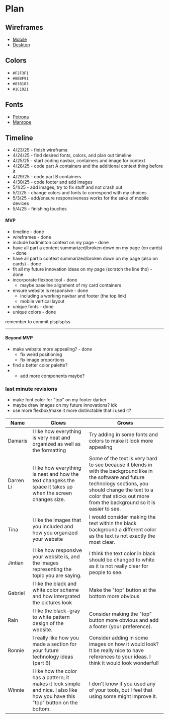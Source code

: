 # Plan

## Wireframes
* [Mobile](https://wireframe.cc/zkeURG)
* [Desktop](https://wireframe.cc/IBdEWU)

## Colors
* `#F2F3F1`
* `#8B8F91`
* `#838183`
* `#1C1921`

## Fonts
* [Petrona](https://fonts.google.com/specimen/Petrona)
* [Manrope](https://fonts.google.com/specimen/Manrope)

## Timeline

* 4/23/25 - finish wireframe
* 4/24/25 - find desired fonts, colors, and plan out timeline
* 4/25/25 - start coding navbar, containers and image for context
* 4/28/25 - code part A containers and the additional context thing before it
* 4/29/25 - code part B containers
* 4/30/25 - code footer and add images
* 5/1/25 - add images, try to fix stuff and not crash out
* 5/2/25 - change colors and fonts to correspond with my choices
* 5/3/25 - add/ensure responsiveness works for the sake of mobile devices
* 5/4/25 - finishing touches

#### MVP

* timeline - done
* wireframes - done
* include badminton context on my page - done
* have all part a content summarized/broken down on my page (on cards) - done
* have all part b context summarized/broken down on my page (also on cards) - done
* fit all my future innovation ideas on my page (scratch the line tho) - done
* incorporate flexbox tool - done
    * maybe baseline alignment of my card containers
* ensure website is responsive - done
    * including a working navbar and footer (the top link)
    * mobile vertical layout
* unique fonts - done
* unique colors - done

remember to commit plsplsplss

---

#### Beyond MVP

* make website more appealing? - done
    * fix weird positioning
    * fix image proportions
* find a better color palette?
* * add more components maybe?

### last minute revisions

* make font color for "top" on my footer darker
* maybe draw images on my future innovations? idk
* use more flexbox/make it more distinctable that i used it?







| Name | Glows | Grows |
| -------- | ------- | ------- |
| Damaris  | I like how everything is very neat and organized as well as the formatting  | Try adding in some fonts and colors to make it look more appealing
| Darren Li  | I like how everything is  neat and how the text changeks the space it takes up when the screen changes size. | Some of the text is very hard to see because it blends in with the background like in the software and future technology sections, you should change the text to a color that sticks out more from the background so it is easier to see.
| Tina  | I like the images that you included and how you organized your website  |I would consider making the text within the black background a different color as the text is not exactly the most clear. 
| Jintian  | I like how responsive your website is, and the images representing the topic you are saying.  | I think the text color in black should be changed to white as it is not really clear for people to see.
| Gabriel  | I like the black and white color scheme and how intergrated the pictures look  | Make the "top" button at the bottom more obvious
| Rain  |  I like the black-gray to white pattern design of the website.  | Consider making the "top" button more obvious and add a footer (your preference).
| Ronnie | I really like how you made a section for your future technology ideas (part B) | Consider adding in some images on how it would look? It be really nice to have references to your ideas. I think it would look wonderful!
| Winnie | I like how the color has a pattern; it makes it look simple and nice. I also like how you have this "top" button on the bottom. | I don't know if you used any of your tools, but I feel that using some might improve it.



